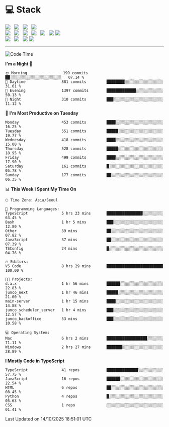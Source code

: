 <h1>💻 Stack</h1>
<div>
 <!-- badge : https://shields.io/ -->
 <!-- icon : https://simpleicons.org/?q=Get -->
 <img src="https://img.shields.io/badge/HTML5-e74c3c?style=flat-square&logo=HTML5&logoColor=white"/> &nbsp 
 <img src="https://img.shields.io/badge/CSS3-0A84FF?style=flat-square&logo=CSS3&logoColor=white"/> &nbsp 
 <img src="https://img.shields.io/badge/JavaScript-FFCD11?style=flat-square&logo=JavaScript&logoColor=white"/> &nbsp 
 <img src="https://img.shields.io/badge/TypeScript-3075C0?style=flat-square&logo=TypeScript&logoColor=white"/>
 <br/>
 <img src="https://img.shields.io/badge/Next-000000?style=flat-square&logo=nextdotjs&logoColor=white"/> &nbsp 
 <img src="https://img.shields.io/badge/React-00BCF6?style=flat-square&logo=React&logoColor=white"/> &nbsp 
 <img src="https://img.shields.io/badge/Redux-764ABC?style=flat-square&logo=Redux&logoColor=white"/> &nbsp
 <img src="https://img.shields.io/badge/Recoil-3578E5?style=flat-square&logo=recoil&logoColor=white"/> &nbsp
 <img src="https://img.shields.io/badge/React-Query-FF4154?style=flat-square&logo=reactquery&logoColor=white"/> &nbsp 
 <img src="https://img.shields.io/badge/styled%2Dcomponents-DB7093?style=flat-square&logo=styled%2Dcomponents&logoColor=white"/>
 <img src="https://img.shields.io/badge/CSS Modules-000000?style=flat-square&logo=CSS Modules&logoColor=white"/> &nbsp 
 <br/>
 <img src="https://img.shields.io/badge/Node-339933?style=flat-square&logo=Node.js&logoColor=white"/> &nbsp 
 <img src="https://img.shields.io/badge/Express-000000?style=flat-square&logo=Express&logoColor=white"/> &nbsp 
 <img src="https://img.shields.io/badge/MongoDB-47A248?style=flat-square&logo=MongoDB&logoColor=white"/>
 <img src="https://img.shields.io/badge/MariaDB-003545?style=flat-square&logo=mariadb&logoColor=white"/>
</div>

<hr>

<!--START_SECTION:waka-->
![Code Time](http://img.shields.io/badge/Code%20Time-2%2C955%20hrs%2018%20mins-blue)

**I'm a Night 🦉** 

```text
🌞 Morning                199 commits         ██░░░░░░░░░░░░░░░░░░░░░░░   07.14 % 
🌆 Daytime                881 commits         ████████░░░░░░░░░░░░░░░░░   31.61 % 
🌃 Evening                1397 commits        █████████████░░░░░░░░░░░░   50.13 % 
🌙 Night                  310 commits         ███░░░░░░░░░░░░░░░░░░░░░░   11.12 % 
```
📅 **I'm Most Productive on Tuesday** 

```text
Monday                   453 commits         ████░░░░░░░░░░░░░░░░░░░░░   16.25 % 
Tuesday                  551 commits         █████░░░░░░░░░░░░░░░░░░░░   19.77 % 
Wednesday                418 commits         ████░░░░░░░░░░░░░░░░░░░░░   15.00 % 
Thursday                 528 commits         █████░░░░░░░░░░░░░░░░░░░░   18.95 % 
Friday                   499 commits         ████░░░░░░░░░░░░░░░░░░░░░   17.90 % 
Saturday                 161 commits         █░░░░░░░░░░░░░░░░░░░░░░░░   05.78 % 
Sunday                   177 commits         ██░░░░░░░░░░░░░░░░░░░░░░░   06.35 % 
```


📊 **This Week I Spent My Time On** 

```text
🕑︎ Time Zone: Asia/Seoul

💬 Programming Languages: 
TypeScript               5 hrs 23 mins       ████████████████░░░░░░░░░   63.45 % 
Bash                     1 hr 5 mins         ███░░░░░░░░░░░░░░░░░░░░░░   12.80 % 
Other                    39 mins             ██░░░░░░░░░░░░░░░░░░░░░░░   07.82 % 
JavaScript               37 mins             ██░░░░░░░░░░░░░░░░░░░░░░░   07.39 % 
TSConfig                 24 mins             █░░░░░░░░░░░░░░░░░░░░░░░░   04.76 % 

🔥 Editors: 
VS Code                  8 hrs 29 mins       █████████████████████████   100.00 % 

🐱‍💻 Projects: 
d.a.x                    1 hr 56 mins        ██████░░░░░░░░░░░░░░░░░░░   22.83 % 
junco_next               1 hr 46 mins        █████░░░░░░░░░░░░░░░░░░░░   21.00 % 
main-server              1 hr 15 mins        ████░░░░░░░░░░░░░░░░░░░░░   14.88 % 
junco_scheduler_server   1 hr 4 mins         ███░░░░░░░░░░░░░░░░░░░░░░   12.57 % 
junco_backoffice         53 mins             ███░░░░░░░░░░░░░░░░░░░░░░   10.58 % 

💻 Operating System: 
Mac                      6 hrs 2 mins        ██████████████████░░░░░░░   71.11 % 
Windows                  2 hrs 27 mins       ███████░░░░░░░░░░░░░░░░░░   28.89 % 
```

**I Mostly Code in TypeScript** 

```text
TypeScript               41 repos            ██████████████░░░░░░░░░░░   57.75 % 
JavaScript               16 repos            ██████░░░░░░░░░░░░░░░░░░░   22.54 % 
HTML                     6 repos             ██░░░░░░░░░░░░░░░░░░░░░░░   08.45 % 
Python                   4 repos             █░░░░░░░░░░░░░░░░░░░░░░░░   05.63 % 
CSS                      1 repo              ░░░░░░░░░░░░░░░░░░░░░░░░░   01.41 % 
```




 Last Updated on 14/10/2025 18:51:01 UTC
<!--END_SECTION:waka-->
